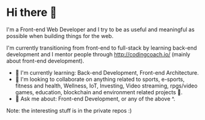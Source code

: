 # Hi there 👋

I'm a Front-end Web Developer and I try to be as useful and meaningful as possible when building things for the web.

I'm currently transitioning from front-end to full-stack by learning back-end
development and I mentor people through http://codingcoach.io/ (mainly about front-end development).

- 🌱 I'm currently learning: Back-end Development, Front-end Architecture.
- 👯 I'm looking to collaborate on anything related to sports, e-sports, fitness and health, Wellness, IoT, Investing, Video streaming, rpgs/video games, education, blockchain and environment related projects 🌳.
- 💬 Ask me about: Front-end Development, or any of the above ^.

Note: the interesting stuff is in the private repos :)
